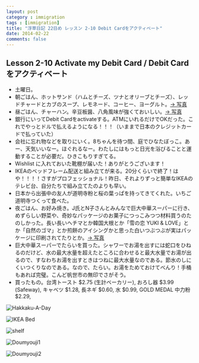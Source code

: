 ```yaml
---
layout: post
category : immigration
tags : [immigration]
title: "浮草日記 22日め レッスン 2-10 Debit Cardをアクティベート"
date: 2014-02-22
comments: false
---
```

## Lesson 2-10 Activate my Debit Card / Debit Cardをアクティベート

* 土曜日。 &nbsp; 
* 朝ごはん、ホットサンド（ハムとチーズ、ツナとオリーブとチーズ）、レッドチャードとカブのスープ、レモネード、コーヒー、ヨーグルト。[-> 写真](http://instagram.com/p/kxH4YoFDRA/)
* 昼ごはん、チャーハン。辛豆板醤、八角風味が強くておいしい。[-> 写真](http://instagram.com/p/kxH-KjFDRM/)
* 銀行にいってDebit Cardをactivateする。ATMにいれるだけでOKだった。これでやっとドルで払えるようになる！！！（いままで日本のクレジットカードで払っていた）
* 会社に忘れ物などを取りにいく。8ちゃんを待つ間、庭でひなたぼっこ。あー、天気いいなー。ほぐれるなー。わたしにはもっと日光を浴びることと運動することが必要だ。ひきこもりすぎてる。
* Wishlist に入れておいた靴棚が届いた！ありがとうございます！
* IKEAのベッドフレーム配送と組み立てが来る。20分くらいで終了！はや！！！！さすがプロフェッショナル！昨日、それよりずっと簡単なIKEAのテレビ台、自分たちで組み立てたのよりも早い。
* 日本から出張中の友人が道明寺粉と桜の葉っぱを持ってきてくれた。いちご道明寺つくって食べた。 &nbsp; 
* 夜ごはん、お好み焼き。J氏とN子さんとみんなで巨大中華スーパーに行き、めずらしい野菜や、奇妙なパッケージのお菓子につっこみつつ材料買うのたのしかった。長い長いヘチマとか韓国大根とか「雪の恋 YUKI & LOVE」とか「自然のゴマ」とか煎餅のアイシングかと思った白いつぶつぶが実はパッケージに印刷されてたりとか。[-> 写真](http://instagram.com/p/kxIYADFDR5/)
* 巨大中華スーパーでたらいを買った。シャワーでお湯を出すには蛇口をひねるのだけど、水の最大水量を超えたところに合わせると最大水量でお湯が出るので、すなわちお湯を出すときはつねに最大水量なのである。節水のしにくいつくりなのである。なので、たらい。お湯をためておけてべんり！手桶もあれば完璧。こんど帆世市の無印でさがそう。 &nbsp; 
* 買ったもの。台湾トースト $2.75 (生計ベーカリー), おろし器 $3.99 (Safeway), キャベツ $1.28, 長ネギ $0.60, 水 $0.99, GOLD MEDAL 中力粉 $2.29, 

![Hakkaku-A-Day](https://lh5.googleusercontent.com/-u50kob3X0Ew/Uwmm2h3_X-I/AAAAAAAB6sc/gNS4CbJ01cs/w620-h465-no/P1150709.JPG)

![IKEA Bed](https://lh3.googleusercontent.com/-zAXHb_WHwjU/Uwk8ebC-2LI/AAAAAAAB6g0/NRHvWiDi88Q/w620-h465-no/P1150628.JPG)

![shelf](https://lh4.googleusercontent.com/-JV8b59AhNLY/UwwwQoY_2VI/AAAAAAAB7Ds/N0Fh0usEQRo/w620-h465-no/P1150642.JPG)

![Doumyouji1](https://lh6.googleusercontent.com/-PGHCynnwJVs/UwwwQkg9dhI/AAAAAAAB7Ds/bmCq4nSS7Hc/w620-h465-no/P1150645.JPG)

![Doumyouji2](https://lh4.googleusercontent.com/-skQiYrfUa9w/UwwwQqwj5yI/AAAAAAAB7Ds/9dGcGhbHM00/w620-h465-no/P1150706.JPG)